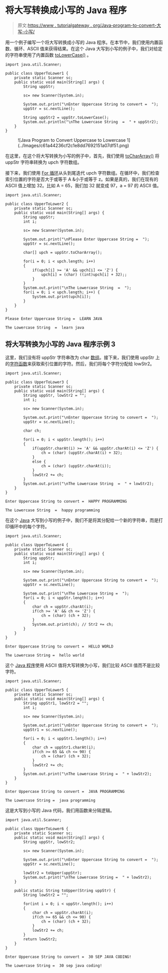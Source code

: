 # 将大写转换成小写的 Java 程序

> 原文:[https://www . tutorialgateway . org/Java-program-to-convert-大写-小写/](https://www.tutorialgateway.org/java-program-to-convert-uppercase-to-lowercase/)

用一个例子编写一个将大写转换成小写的 Java 程序。在本节中，我们使用内置函数、循环、ASCII 值来获得结果。在这个 Java 大写到小写的例子中，我们对给定的字符串使用了内置函数 [toLowerCase()](https://www.tutorialgateway.org/java-tolowercase-method/) 。

```
import java.util.Scanner;

public class UpperToLower1 {
	private static Scanner sc;
	public static void main(String[] args) {
		String uppStr;

		sc= new Scanner(System.in);

		System.out.print("\nEnter Uppercase String to convert =  ");
		uppStr = sc.nextLine();

		String uppStr2 = uppStr.toLowerCase();	
		System.out.println("\nThe Lowercase String  =  " + uppStr2);
	}
}
```

<figure class="wp-block-image size-large">![Java Program to Convert Uppercase to Lowercase 1](../Images/c61a44236cf2c1e8dd7692151a07df51.png)</figure>

在这里，在这个将大写转换为小写的例子中，首先，我们使用 [toCharArray()](https://www.tutorialgateway.org/java-tochararray-method/) 将 uppStr 字符串转换为 upch 字符数组。

接下来，我们使用 [For 循环](https://www.tutorialgateway.org/java-for-loop/)从头到尾迭代 upch 字符数组。在循环中，我们检查索引位置的字符是否大于或等于 A &小于或等于 z。如果是真的，我们在现有的 ASCII 值上增加 32。比如 A = 65，我们加 32 就变成 97，a = 97 的 ASCII 值。

```
import java.util.Scanner;

public class UpperToLower2 {
	private static Scanner sc;
	public static void main(String[] args) {
		String uppStr;
		int i;

		sc= new Scanner(System.in);

		System.out.print("\nPlease Enter Uppercase String =  ");
		uppStr = sc.nextLine();

		char[] upch = uppStr.toCharArray();

		for(i = 0; i < upch.length; i++)
		{
			if(upch[i] >= 'A' && upch[i] <= 'Z') {
				upch[i] = (char) ((int)upch[i] + 32);;
			}
		}
		System.out.print("\nThe Lowercase String  =  ");
		for(i = 0; i < upch.length; i++) {
			System.out.print(upch[i]);
		}
	}
}
```

```
Please Enter Uppercase String =  LEARN JAVA

The Lowercase String  =  learn java
```

## 将大写转换为小写的 Java 程序示例 3

这里，我们没有将 uppStr 字符串改为 char [数组](https://www.tutorialgateway.org/java-array/)。接下来，我们使用 uppStr 上的[字符函数](https://www.tutorialgateway.org/java-charat-method/)来获取索引位置的字符。然后，我们将每个字符分配给 lowStr2。

```
import java.util.Scanner;

public class UpperToLower3 {
	private static Scanner sc;
	public static void main(String[] args) {
		String uppStr, lowStr2 = "";
		int i;

		sc= new Scanner(System.in);

		System.out.print("\nEnter Uppercase String to convert =  ");
		uppStr = sc.nextLine();

		char ch;

		for(i = 0; i < uppStr.length(); i++)
		{
			if(uppStr.charAt(i) >= 'A' && uppStr.charAt(i) <= 'Z') {
				ch = (char) (uppStr.charAt(i) + 32);
			}
			else {
				ch = (char) (uppStr.charAt(i));
			}
			lowStr2 += ch;
		}
		System.out.print("\nThe Lowercase String  =  " + lowStr2);
	}
}
```

```
Enter Uppercase String to convert =  HAPPY PROGRAMMING

The Lowercase String  =  happy programming
```

在这个 [Java](https://www.tutorialgateway.org/java-tutorial/) 大写到小写的例子中，我们不是将其分配给一个新的字符串，而是打印循环中的每个字符。

```
import java.util.Scanner;

public class UpperToLower4 {
	private static Scanner sc;
	public static void main(String[] args) {
		String uppStr;
		int i;

		sc= new Scanner(System.in);

		System.out.print("\nEnter Uppercase String to convert =  ");
		uppStr = sc.nextLine();

		System.out.print("\nThe Lowercase String =  ");
		for(i = 0; i < uppStr.length(); i++)
		{
			char ch = uppStr.charAt(i);
			if(ch >= 'A' && ch <= 'Z') {
				ch = (char) (ch + 32);
			}
			System.out.print(ch); // Str2 += ch;
		}
	}
}
```

```
Enter Uppercase String to convert =  HELLO WORLD

The Lowercase String =  hello world
```

这个 [Java 程序](https://www.tutorialgateway.org/learn-java-programs/)使用 ASCII 值将大写转换为小写，我们比较 ASCII 值而不是比较字符。

```
import java.util.Scanner;

public class UpperToLower5 {
	private static Scanner sc;
	public static void main(String[] args) {
		String uppStr1, lowStr2 = "";
		int i;

		sc= new Scanner(System.in);

		System.out.print("\nEnter Uppercase String to convert =  ");
		uppStr1 = sc.nextLine();

		for(i = 0; i < uppStr1.length(); i++)
		{
			char ch = uppStr1.charAt(i);
			if(ch >= 65 && ch <= 90) {
				ch = (char) (ch + 32);
			}
			lowStr2 += ch;
		}
		System.out.print("\nThe Lowercase String =  " + lowStr2);
	}
}
```

```
Enter Uppercase String to convert =  JAVA PROGRAMMING

The Lowercase String =  java programming
```

这是大写到小写的 Java 代码，我们用函数来分隔逻辑。

```
import java.util.Scanner;

public class UpperToLower6 {
	private static Scanner sc;
	public static void main(String[] args) {
		String uppStr, lowStr2;

		sc= new Scanner(System.in);

		System.out.print("\nEnter Uppercase String to convert =  ");
		uppStr = sc.nextLine();

		lowStr2 = toUpper(uppStr);
		System.out.print("\nThe Lowercase String =  " + lowStr2);
	}

	public static String toUpper(String uppStr) {
		String lowStr2 = "";

		for(int i = 0; i < uppStr.length(); i++)
		{
			char ch = uppStr.charAt(i);
			if(ch >= 65 && ch <= 90) {
				ch = (char) (ch + 32);
			}
			lowStr2 += ch;
		}
		return lowStr2;
	}
}
```

```
Enter Uppercase String to convert =  30 SEP JAVA CODING!

The Lowercase String =  30 sep java coding!
```